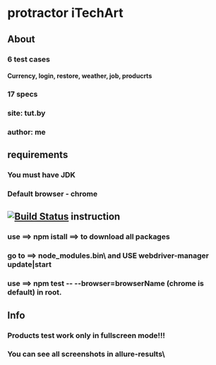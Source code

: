 # protractor iTechArt 
## About
### 6 test cases
#### Currency, login, restore, weather, job, producrts
### 17 specs
### site: tut.by
### author: me
## requirements
### You must have JDK
### Default browser - chrome
## [![Build Status](https://travis-ci.org/joemccann/dillinger.svg?branch=master)](https://travis-ci.org/joemccann/dillinger) instruction
### use ==> npm istall ==> to download all packages
### go to  ==> node_modules\.bin\ and USE webdriver-manager update|start 
### use ==> npm test -- --browser=browserName (chrome is default) in root.
## Info
### Products test work only in fullscreen mode!!!
### You can see all screenshots in allure-results\
